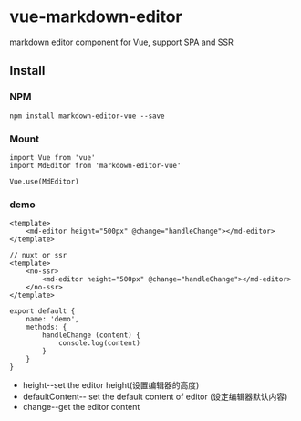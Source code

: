 # vue-markdown-editor

markdown editor component for Vue, support SPA and SSR

## Install

### NPM
```
npm install markdown-editor-vue --save
```

### Mount
```
import Vue from 'vue'
import MdEditor from 'markdown-editor-vue'

Vue.use(MdEditor)
```

### demo
```
<template>
    <md-editor height="500px" @change="handleChange"></md-editor>
</template>

// nuxt or ssr
<template>
    <no-ssr>
        <md-editor height="500px" @change="handleChange"></md-editor>
    </no-ssr>
</template>

export default {
    name: 'demo',
    methods: {
        handleChange (content) {
            console.log(content)
        }
    }
}

```
- height--set the editor height(设置编辑器的高度) 
- defaultContent-- set the default content of editor (设定编辑器默认内容)
- change--get the editor content